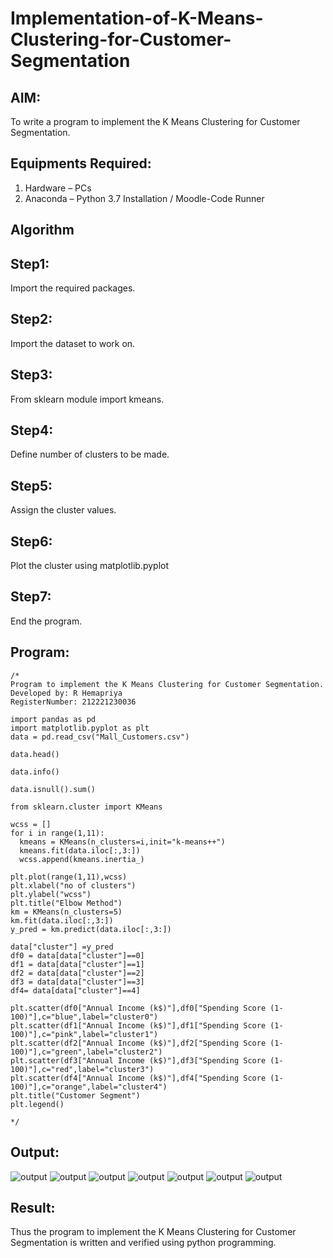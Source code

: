 # Implementation-of-K-Means-Clustering-for-Customer-Segmentation

## AIM:
To write a program to implement the K Means Clustering for Customer Segmentation.

## Equipments Required:
1. Hardware – PCs
2. Anaconda – Python 3.7 Installation / Moodle-Code Runner

## Algorithm
## Step1:
Import the required packages.

## Step2:
Import the dataset to work on.

## Step3:
From sklearn module import kmeans.

## Step4:
Define number of clusters to be made.

## Step5:
Assign the cluster values.

## Step6:
Plot the cluster using matplotlib.pyplot

## Step7:
End the program.


## Program:
```
/*
Program to implement the K Means Clustering for Customer Segmentation.
Developed by: R Hemapriya
RegisterNumber: 212221230036

import pandas as pd
import matplotlib.pyplot as plt
data = pd.read_csv("Mall_Customers.csv")

data.head()

data.info()

data.isnull().sum()

from sklearn.cluster import KMeans

wcss = []
for i in range(1,11):
  kmeans = KMeans(n_clusters=i,init="k-means++")
  kmeans.fit(data.iloc[:,3:])
  wcss.append(kmeans.inertia_)

plt.plot(range(1,11),wcss)
plt.xlabel("no of clusters")
plt.ylabel("wcss")
plt.title("Elbow Method")
km = KMeans(n_clusters=5)
km.fit(data.iloc[:,3:])
y_pred = km.predict(data.iloc[:,3:])

data["cluster"] =y_pred
df0 = data[data["cluster"]==0]
df1 = data[data["cluster"]==1]
df2 = data[data["cluster"]==2]
df3 = data[data["cluster"]==3]
df4= data[data["cluster"]==4]

plt.scatter(df0["Annual Income (k$)"],df0["Spending Score (1-100)"],c="blue",label="cluster0")
plt.scatter(df1["Annual Income (k$)"],df1["Spending Score (1-100)"],c="pink",label="cluster1")
plt.scatter(df2["Annual Income (k$)"],df2["Spending Score (1-100)"],c="green",label="cluster2")
plt.scatter(df3["Annual Income (k$)"],df3["Spending Score (1-100)"],c="red",label="cluster3")
plt.scatter(df4["Annual Income (k$)"],df4["Spending Score (1-100)"],c="orange",label="cluster4")
plt.title("Customer Segment")
plt.legend()

*/
```

## Output:
![output](https://github.com/Hemapriya-2004/Implementation-of-K-Means-Clustering-for-Customer-Segmentation/blob/main/7a.png)
![output](https://github.com/Hemapriya-2004/Implementation-of-K-Means-Clustering-for-Customer-Segmentation/blob/main/7b.png)
![output](https://github.com/Hemapriya-2004/Implementation-of-K-Means-Clustering-for-Customer-Segmentation/blob/main/7c.png)
![output](https://github.com/Hemapriya-2004/Implementation-of-K-Means-Clustering-for-Customer-Segmentation/blob/main/7d.png)
![output](https://github.com/Hemapriya-2004/Implementation-of-K-Means-Clustering-for-Customer-Segmentation/blob/main/7e.png)
![output](https://github.com/Hemapriya-2004/Implementation-of-K-Means-Clustering-for-Customer-Segmentation/blob/main/7f.png)
![output](https://github.com/Hemapriya-2004/Implementation-of-K-Means-Clustering-for-Customer-Segmentation/blob/main/7g.png)


## Result:
Thus the program to implement the K Means Clustering for Customer Segmentation is written and verified using python programming.
